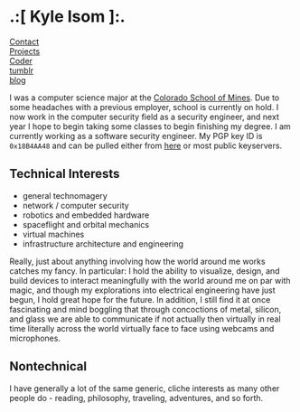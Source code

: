.:[ Kyle Isom ]:.
=================

[Contact](/contact.html)   
[Projects](/projects.html)   
[Coder](http://www.brokenlcd.net)  
[tumblr](http://brokenlcd.tumblr.com)   
[blog](/blog/)   

I was a computer science major at the 
[Colorado School of Mines](http://mines.edu). Due to some headaches with a 
previous employer, school is currently on hold. I now work in the computer 
security field as a security engineer, and next year I hope to begin taking 
some classes to begin finishing my degree. I am currently working as a
software security engineer. My PGP key ID is `0x18B4AA48` and can be 
pulled either from [here](isomk.asc) or most public keyservers.

Technical Interests
-------------------
* general technomagery
* network / computer security
* robotics and embedded hardware
* spaceflight and orbital mechanics
* virtual machines
* infrastructure architecture and engineering

Really, just about anything involving how the world around me works catches
my fancy. In particular: I hold the ability to visualize, design, and build 
devices to interact meaningfully with the world around me on par with magic, 
and though my explorations into electrical engineering have just begun, I 
hold great hope for the future. In addition, I still find it at once 
fascinating and mind boggling that through concoctions of metal, silicon, 
and glass we are able to communicate if not actually then virtually in real 
time literally across the world virtually face to face using webcams and 
microphones. 


Nontechnical
------------
I have generally a lot of the same generic, cliche interests as many other
people do - reading, philosophy, traveling, adventures, and so forth.




